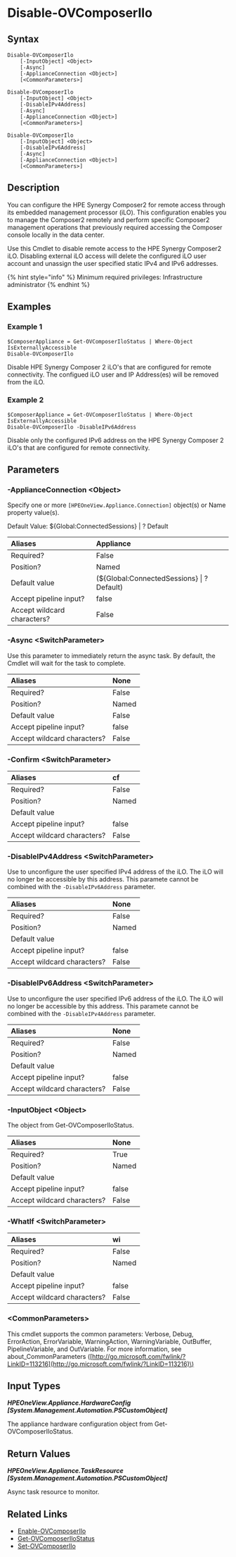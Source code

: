 ﻿---
description: Disable HPE Synergy Composer2 iLO remote connectivity.
---

# Disable-OVComposerIlo

## Syntax

```text
Disable-OVComposerIlo
    [-InputObject] <Object>
    [-Async]
    [-ApplianceConnection <Object>]
    [<CommonParameters>]
```

```text
Disable-OVComposerIlo
    [-InputObject] <Object>
    [-DisableIPv4Address]
    [-Async]
    [-ApplianceConnection <Object>]
    [<CommonParameters>]
```

```text
Disable-OVComposerIlo
    [-InputObject] <Object>
    [-DisableIPv6Address]
    [-Async]
    [-ApplianceConnection <Object>]
    [<CommonParameters>]
```

## Description

You can configure the HPE Synergy Composer2 for remote access through its embedded management processor (iLO). This configuration enables you to manage the Composer2 remotely and perform specific Composer2 management operations that previously required accessing the Composer console locally in the data center.

Use this Cmdlet to disable remote access to the HPE Synergy Composer2 iLO.  Disabling external iLO access will delete the configured iLO user account and unassign the user specified static IPv4 and IPv6 addresses.

{% hint style="info" %}
Minimum required privileges: Infrastructure administrator
{% endhint %}

## Examples

###  Example 1 

```text
$ComposerAppliance = Get-OVComposerIloStatus | Where-Object IsExternallyAccessible
Disable-OVComposerIlo

```

Disable HPE Synergy Composer 2 iLO's that are configured for remote connectivity.  The configued iLO user and IP Address(es) will be removed from the iLO.

###  Example 2 

```text
$ComposerAppliance = Get-OVComposerIloStatus | Where-Object IsExternallyAccessible
Disable-OVComposerIlo -DisableIPv6Address

```

Disable only the configured IPv6 address on the HPE Synergy Composer 2 iLO's that are configured for remote connectivity.

## Parameters

### -ApplianceConnection &lt;Object&gt;

Specify one or more `[HPEOneView.Appliance.Connection]` object(s) or Name property value(s).

Default Value: ${Global:ConnectedSessions} | ? Default

| Aliases | Appliance |
| :--- | :--- |
| Required? | False |
| Position? | Named |
| Default value | (${Global:ConnectedSessions} &vert; ? Default) |
| Accept pipeline input? | false |
| Accept wildcard characters? | False |

### -Async &lt;SwitchParameter&gt;

Use this parameter to immediately return the async task.  By default, the Cmdlet will wait for the task to complete.

| Aliases | None |
| :--- | :--- |
| Required? | False |
| Position? | Named |
| Default value | False |
| Accept pipeline input? | false |
| Accept wildcard characters? | False |

### -Confirm &lt;SwitchParameter&gt;



| Aliases | cf |
| :--- | :--- |
| Required? | False |
| Position? | Named |
| Default value |  |
| Accept pipeline input? | false |
| Accept wildcard characters? | False |

### -DisableIPv4Address &lt;SwitchParameter&gt;

Use to unconfigure the user specified IPv4 address of the iLO.  The iLO will no longer be accessible by this address.  This paramete cannot be combined with the `-DisableIPv6Address` parameter.

| Aliases | None |
| :--- | :--- |
| Required? | False |
| Position? | Named |
| Default value |  |
| Accept pipeline input? | false |
| Accept wildcard characters? | False |

### -DisableIPv6Address &lt;SwitchParameter&gt;

Use to unconfigure the user specified IPv6 address of the iLO.  The iLO will no longer be accessible by this address.  This paramete cannot be combined with the `-DisableIPv4Address` parameter.

| Aliases | None |
| :--- | :--- |
| Required? | False |
| Position? | Named |
| Default value |  |
| Accept pipeline input? | false |
| Accept wildcard characters? | False |

### -InputObject &lt;Object&gt;

The object from Get-OVComposerIloStatus.

| Aliases | None |
| :--- | :--- |
| Required? | True |
| Position? | Named |
| Default value |  |
| Accept pipeline input? | false |
| Accept wildcard characters? | False |

### -WhatIf &lt;SwitchParameter&gt;



| Aliases | wi |
| :--- | :--- |
| Required? | False |
| Position? | Named |
| Default value |  |
| Accept pipeline input? | false |
| Accept wildcard characters? | False |

### &lt;CommonParameters&gt;

This cmdlet supports the common parameters: Verbose, Debug, ErrorAction, ErrorVariable, WarningAction, WarningVariable, OutBuffer, PipelineVariable, and OutVariable. For more information, see about\_CommonParameters \([http://go.microsoft.com/fwlink/?LinkID=113216](http://go.microsoft.com/fwlink/?LinkID=113216)\)

## Input Types

_**HPEOneView.Appliance.HardwareConfig [System.Management.Automation.PSCustomObject]**_

The appliance hardware configuration object from Get-OVComposerIloStatus.

## Return Values

_**HPEOneView.Appliance.TaskResource [System.Management.Automation.PSCustomObject]**_

Async task resource to monitor.

## Related Links

* [Enable-OVComposerIlo](enable-ovcomposerilo.md)
* [Get-OVComposerIloStatus](get-ovcomposerilostatus.md)
* [Set-OVComposerIlo](set-ovcomposerilo.md)
